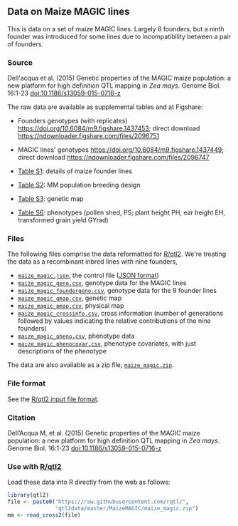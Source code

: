 ## Data on Maize MAGIC lines

This is data on a set of maize MAGIC lines. Largely 8 founders, but a
ninth founder was introduced for some lines due to incompatibility
between a pair of founders.

### Source

Dell'acqua et al. (2015) Genetic properties of the MAGIC maize
population: a new platform for high definition QTL mapping in _Zea
mays_. Genome Biol. 16:1-23
[doi:10.1186/s13059-015-0716-z](https://doi.org/10.1186/s13059-015-0716-z)

The raw data are available as supplemental tables and at Figshare:

- Founders genotypes (with replicates)
  <https://doi.org/10.6084/m9.figshare.1437453>;
  direct download
  <https://ndownloader.figshare.com/files/2096751>

- MAGIC lines' genotypes
  <https://doi.org/10.6084/m9.figshare.1437449>;
  direct download
  <https://ndownloader.figshare.com/files/2096747>

- [Table S1](https://static-content.springer.com/esm/art%3A10.1186%2Fs13059-015-0716-z/MediaObjects/13059_2015_716_MOESM1_ESM.xlsx):
  details of maize founder lines

- [Table S2](https://static-content.springer.com/esm/art%3A10.1186%2Fs13059-015-0716-z/MediaObjects/13059_2015_716_MOESM2_ESM.xlsx): MM population breeding design

- [Table S3](https://static-content.springer.com/esm/art%3A10.1186%2Fs13059-015-0716-z/MediaObjects/13059_2015_716_MOESM8_ESM.xlsx): genetic map

- [Table S6](https://static-content.springer.com/esm/art%3A10.1186%2Fs13059-015-0716-z/MediaObjects/13059_2015_716_MOESM13_ESM.xlsx): phenotypes (pollen shed, PS; plant height PH, ear height EH, transformed grain yield GYrad)


### Files

The following files comprise the data reformatted for
[R/qtl2](https://kbroman.org/rqtl2). We're treating the data as a
recombinant inbred lines with nine founders,

- [`maize_magic.json`](maize_magic.json), the control file ([JSON format](https://json.org))
- [`maize_magic_geno.csv`](maize_magic_geno.csv), genotype data for
  the MAGIC lines
- [`maize_magic_foundergeno.csv`](maize_magic_geno.csv), genotype data
  for the 9 founder lines
- [`maize_magic_gmap.csv`](maize_magic_gmap.csv), genetic map
- [`maize_magic_pmap.csv`](maize_magic_pmap.csv), physical map
- [`maize_magic_crossinfo.csv`](maize_magic_covar.csv), cross
  information (number of generations followed by values indicating the
  relative contributions of the nine founders)
- [`maize_magic_pheno.csv`](maize_magic_pheno.csv), phenotype data
- [`maize_magic_phenocovar.csv`](maize_magic_pheno.csv), phenotype
  covariates, with just descriptions of the phenotype

The data are also available as a zip file, [`maize_magic.zip`](maize_magic.zip).


### File format

See the [R/qtl2 input file format](https://kbroman.org/qtl2/assets/vignettes/input_files.html).


### Citation

Dell’Acqua M, et al. (2015) Genetic properties of the MAGIC maize
population: a new platform for high definition QTL mapping in _Zea
mays_. Genome Biol. 16:1-23
[doi:10.1186/s13059-015-0716-z](https://doi.org/10.1186/s13059-015-0716-z)


### Use with [R/qtl2](https://kbroman.org/qtl2)

Load these data into R directly from the web as follows:

```r
library(qtl2)
file <- paste0("https://raw.githubusercontent.com/rqtl/",
               "qtl2data/master/MaizeMAGIC/maize_magic.zip")
mm <- read_cross2(file)
```
